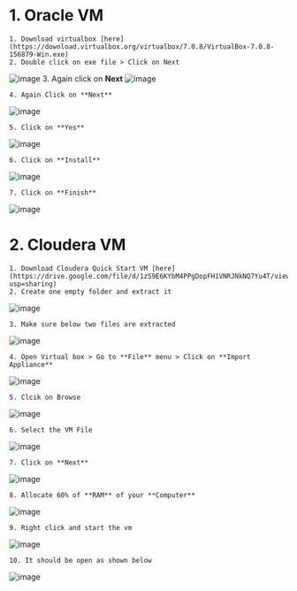 # 1. Oracle VM

    1. Download virtualbox [here](https://download.virtualbox.org/virtualbox/7.0.8/VirtualBox-7.0.8-156879-Win.exe)
    2. Double click on exe file > Click on Next
![image](https://github.com/rritec/Cloud-Data-Engineering/assets/20516321/27a68e52-e680-47be-9432-7f56c9159a21)
    3. Again click on **Next**
![image](https://github.com/rritec/Cloud-Data-Engineering/assets/20516321/36c78b23-c39d-429f-9213-10ebe021d3dd)

    4. Again Click on **Next**
![image](https://github.com/rritec/Cloud-Data-Engineering/assets/20516321/39125a5f-86c2-41e5-82d3-3ad0b3211c9d)

    5. Click on **Yes**
![image](https://github.com/rritec/Cloud-Data-Engineering/assets/20516321/13fb2e91-be91-47c1-b6e5-97259a92b200)

    6. Click on **Install**
![image](https://github.com/rritec/Cloud-Data-Engineering/assets/20516321/7f48f7c2-6429-47ae-b714-e5c9b0728015)

    7. Click on **Finish**
![image](https://github.com/rritec/Cloud-Data-Engineering/assets/20516321/2a61358b-f479-4286-9a8f-6d3493b23572)


# 2. Cloudera VM

    1. Download Cloudera Quick Start VM [here](https://drive.google.com/file/d/1zS9E6KYbM4PPgDopFH1VNRJNkNQ7Yu4T/view?usp=sharing)
    2. Create one empty folder and extract it
![image](https://github.com/rritec/Cloud-Data-Engineering/assets/20516321/9cb209a8-6641-439d-918b-713f9b39eac2)

    3. Make sure below two files are extracted
![image](https://github.com/rritec/Cloud-Data-Engineering/assets/20516321/7ca32e82-19d4-430e-9773-38e96f25f861)


    4. Open Virtual box > Go to **File** menu > Click on **Import Appliance**
![image](https://github.com/rritec/Cloud-Data-Engineering/assets/20516321/457fe829-05cf-4a1b-a314-a1d7bf530ae4)

    5. Clcik on Browse
![image](https://github.com/rritec/Cloud-Data-Engineering/assets/20516321/0d9f55a1-34bd-4453-b316-96a794c4198e)

    6. Select the VM File
![image](https://github.com/rritec/Cloud-Data-Engineering/assets/20516321/ea57e189-80da-4bd6-8576-a1046d51e2be)

    7. Click on **Next**
![image](https://github.com/rritec/Cloud-Data-Engineering/assets/20516321/91bc2e8b-3320-410c-b3c1-ddc18f1f7a48)

    8. Allocate 60% of **RAM** of your **Computer**
![image](https://github.com/rritec/Cloud-Data-Engineering/assets/20516321/0c6f2761-d0e9-4866-b5bb-2996931d76b4)

    9. Right click and start the vm
![image](https://github.com/rritec/Cloud-Data-Engineering/assets/20516321/0ecf9039-5572-4f79-948d-255a94345a80)

    10. It should be open as shown below
![image](https://github.com/rritec/Cloud-Data-Engineering/assets/20516321/59572a92-7ed5-4094-b3cf-e0082bf524bd)

    
    
    
